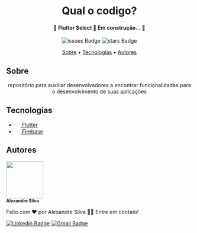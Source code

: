 
<h1 align="center" color=""> Qual o codigo? </h1>
  
  <h4 align="center"> 
	🚧  Flutter Select 🚀 Em construção...  🚧
  </h4>

  <div align="center">
 
  ![issues Badge](https://img.shields.io/github/issues/alexandreturial/qual_o_codigo?color=%231389FD&style=flat-square)
  ![stars Badge](https://img.shields.io/github/stars/alexandreturial/qual_o_codigo?color=%231389FD&style=flat-square)
 
  </div>

  <p align="center">
    <a href="#Sobre">Sobre</a> •
    <a href="#Tecnologias">Tecnologias</a> • 
    <a href="#Autores">Autores</a>
  </p>
  
  <h2>Sobre</h2>
  
  <p align="center">
    repositório para auxiliar desenvolvedores a encontrar funcionalidades para o desenvolvimento de suas aplicações
  </p>

  <h2>Tecnologias</h2>
    <ul>
      <li>
        <a href="https://flutter.dev/">
          <img src="https://cdn.iconscout.com/icon/free/png-512/flutter-2038877-1720090.png" width="15px;"/>
          Flutter
        </a>
      </li>
      <li>
        <a href="https://firebase.google.com/">
          <img
            src="https://img.icons8.com/color/452/firebase.png" width="15px;"/>
          Firebase
        </a>
      </li>
    </ul>
  
  <h2>Autores</h2>
  
  <div>
  <img src="https://avatars.githubusercontent.com/u/29807033?s=400&u=3c349b78c5dbbb9f6eff2719d64a726ad77e0dc1&v=4"  width="100px;" borderRadius= "50%;" alt=""/>
  <br />
  <sub><b>Alexandre Silva</b></sub>
  
  </div>
  
  Feito com ❤️ por Alexandre Silva 👋🏽 Entre em contato!

  [![Linkedin Badge](https://img.shields.io/badge/-Alexandre_silva-%230c93e4?style=for-the-badge&logo=LinkedIn)](https://www.linkedin.com/in/alexandre-silva-turial-62324a134/)
  [![Gmail Badge](https://img.shields.io/badge/-aleturial8%40gmail.com-%23EA4335?style=for-the-badge&logo=Gmail&logoColor=white&)](mailto:aleturial8@gmail.com)

 